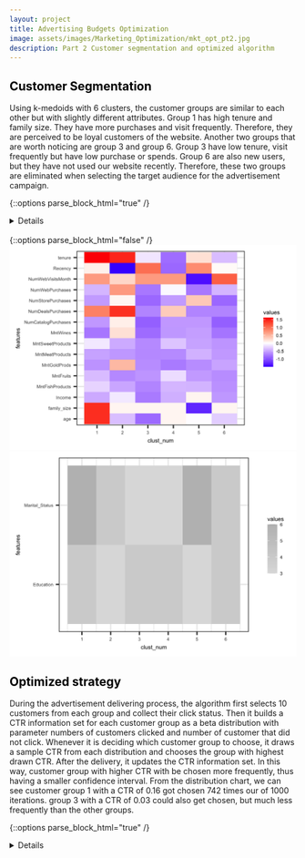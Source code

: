 ```yaml
---
layout: project
title: Advertising Budgets Optimization 
image: assets/images/Marketing_Optimization/mkt_opt_pt2.jpg
description: Part 2 Customer segmentation and optimized algorithm
---
```

<h2 id="Customer Segmentation" style="color:black">Customer Segmentation</h2>

Using k-medoids with 6 clusters, the customer groups are similar to each other but with slightly different attributes. Group 1 has high tenure and family size. They have more purchases and visit frequently. Therefore, they are perceived to be loyal customers of the website. Another two groups that are worth noticing are group 3 and group 6. Group 3 have low tenure, visit frequently but have low purchase or spends. Group 6 are also new users, but they have not used our website recently. Therefore, these two groups are eliminated when selecting the target audience for the advertisement campaign.

{::options parse_block_html="true" /}
<details>
```r
pam1 <- pam(scaled_clust, 6, metric = "euclidean", stand = FALSE) #Using dataset with categorical variables
pam.res <- pam(scaled_clust, 6)
clust_vec <- as.data.frame(pam.res[3])

# Generating heatmap 
heat_df <- as.data.frame(pam1$medoids)
clust_num <- seq(1,6,1)
heat_df <- cbind.data.frame(clust_num,heat_df)
heat_df <- heat_df[,-2]

# Scaled numeric numbers
center_reshape1 <- gather(heat_df, features, values, age:NumWebVisitsMonth)

g_heat_2 <- ggplot(data = center_reshape1, # Set dataset
                   aes(x = features, y = clust_num, fill = values)) + # Set aesthetics
  scale_y_continuous(breaks = seq(1, 6, by = 1)) + # Set y axis breaks
  geom_tile() + # Geom tile for heatmap
  coord_equal() +  # Make scale the same for both axis
  theme_set(theme_bw(base_size = 22) ) + # Set theme
  theme(text = element_text(size = 10)) +
  scale_fill_gradient2(low = "blue", # Choose low color
                       mid = "white", # Choose mid color
                       high = "red", # Choose high color
                       midpoint =0, # Choose mid point
                       space = "Lab", 
                       na.value ="grey", # Choose NA value
                       guide = "colourbar", # Set color bar
                       aesthetics = "fill") + # Select aesthetics to apply
  coord_flip() # Rotate plot to view names clearly
```
</details>
<br/>
{::options parse_block_html="false" /}

{::options parse_block_html="true" /}
<details>
```r
center_reshape2 <- gather(heat_df, features, values, Education:Marital_Status)
g_heat_3 <- ggplot(data = center_reshape2, # Set dataset
                   aes(x = features, y = clust_num, fill = values)) + # Set aesthetics
  scale_y_continuous(breaks = seq(1, 6, by = 1)) + # Set y axis breaks
  geom_tile() + # Geom tile for heatmap
  coord_equal() +  # Make scale the same for both axis
  theme_set(theme_bw(base_size = 22) ) + # Set theme
  theme(text = element_text(size = 10)) +
  scale_fill_gradient2(low = "blue", # Choose low color
                       mid = "white", # Choose mid color
                       high = "grey", # Choose high color
                       midpoint =0, # Choose mid point
                       space = "Lab", 
                       na.value ="grey", # Choose NA value
                       guide = "colourbar", # Set color bar
                       aesthetics = "fill") + # Select aesthetics to apply
  coord_flip() # Rotate plot to view names clearly
```
</details>
<br/>
{::options parse_block_html="false" /}
<img src="/assets/images/Marketing_Optimization/cluster.png" alt = "cluster" width="600"/>
<img src="/assets/images/Marketing_Optimization/cluster_1.png" alt = "cluster_1" width="600"/>
  
<h2 id="Optimized strategy" style="color:black">Optimized strategy</h2>
During the advertisement delivering process, the algorithm first selects 10 customers from each group and collect their click status. Then it builds a CTR information set for each customer group as a beta distribution with parameter numbers of customers clicked and number of customer that did not click. Whenever it is deciding which customer group to choose, it draws a sample CTR from each distribution and chooses the group with highest drawn CTR. After the delivery, it updates the CTR information set. In this way, customer group with higher CTR with be chosen more frequently, thus having a smaller confidence interval. From the distribution chart, we can see customer group 1 with a CTR of 0.16 got chosen 742 times our of 1000 iterations. group 3 with a CTR of 0.03 could also get chosen, but much less frequently than the other groups.
  
{::options parse_block_html="true" /}
<details>
```r
set.seed(2022)
dataset <- read.csv("/Users/liangjingjing/Desktop/Machine learning/Project/Ads_CTR_Optimisation.csv")

n_groups = 4 #Number of customer groups
grp_selected = integer(0) #Document which group is selected for each delivery

#Deliver 10 ads to each customer group to begin with  
numbers_of_rewards_1 = integer(n_groups) 
numbers_of_rewards_0 = integer(n_groups)

for (i in 1:n_groups){
  for (j in 1:4){
    ctr = sample_n(dataset[i],1)
    if (ctr == 1){
      numbers_of_rewards_1[i] = numbers_of_rewards_1[i]+1
    }
    else {numbers_of_rewards_0[i] = numbers_of_rewards_0[i]+1}
  }
}

#Deliver n ads based on previous CTR distribution 
for (n in 1:1000) {
  cus_grp = 0
  max_random = 0
  for (i in 1:n_groups) {
    random_beta = rbeta(n = 1,
                        shape1 = numbers_of_rewards_1[i] + 1,
                        shape2 = numbers_of_rewards_0[i] + 1)
    if (random_beta > max_random) {
      max_random = random_beta
      cus_grp = i
    }
  }
  grp_selected = append(grp_selected, cus_grp)
  reward = dataset[n, cus_grp]
  if (reward == 1) {
    numbers_of_rewards_1[cus_grp] = numbers_of_rewards_1[cus_grp] + 1
  } else {
    numbers_of_rewards_0[cus_grp] = numbers_of_rewards_0[cus_grp] + 1
  }
  df_100 <- data.frame(a=numbers_of_rewards_1, b=numbers_of_rewards_0)
}
  
#Plot CTR distribution for each customer groups
p = seq(0,1, length=100)

plot(p, dbeta(p, df_100[1,1], df_100[1,2]), ylab='density', ylim=range(0:35), type ='l', col='purple')
lines(p, dbeta(p, df_100[2,1], df_100[2,2]), col='red', alpha = 0.3) 
lines(p, dbeta(p, df_100[3,1], df_100[3,2]), col='blue')
lines(p, dbeta(p, df_100[4,1], df_100[4,2]), col='green')

legend(.3, 35, c(
               paste0('Group1: ','beta(',df_100[1,1],',', df_100[1,2],') CTR: ', round(df_100[1,1]/(df_100[1,1]+df_100[1,2]),2))
              ,paste0('Group2: ','beta(',df_100[2,1],',', df_100[2,2],') CTR: ', round(df_100[2,1]/(df_100[2,1]+df_100[2,2]),2))
              ,paste0('Group3: ','beta(',df_100[3,1],',', df_100[3,2],') CTR: ', round(df_100[3,1]/(df_100[3,1]+df_100[3,2]),2))
              ,paste0('Group4: ','beta(',df_100[4,1],',', df_100[4,2],') CTR: ', round(df_100[4,1]/(df_100[4,1]+df_100[4,2]),2))
              )
       ,lty=c(1,1,1,1)
       ,col=c('purple', 'red', 'blue','green'))
```
</details>
<br/>
{::options parse_block_html="false" /}
  
<img src="/assets/images/Marketing_Optimization/mkt_distribution.png" alt = "mkt_distribution" width="600"/>
<img src="/assets/images/Marketing_Optimization/group_selected.png" alt = "group_selected" width="600"/>  

